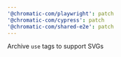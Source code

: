 ```yaml
---
'@chromatic-com/playwright': patch
'@chromatic-com/cypress': patch
'@chromatic-com/shared-e2e': patch
---
```


Archive `use` tags to support SVGs
